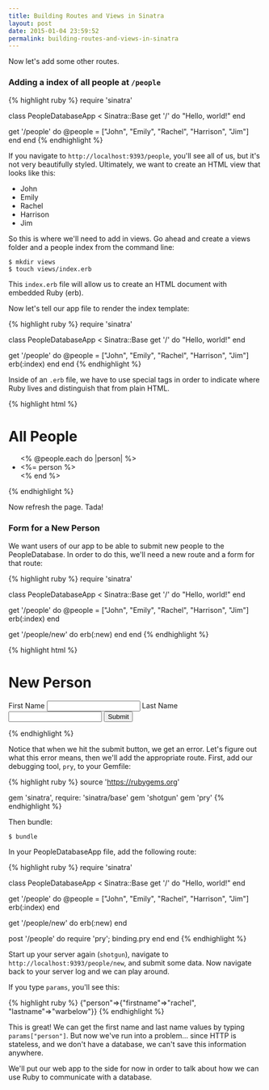 ```yaml
---
title: Building Routes and Views in Sinatra
layout: post
date: 2015-01-04 23:59:52
permalink: building-routes-and-views-in-sinatra
---
```


Now let's add some other routes. 

### Adding a index of all people at `/people`

{% highlight ruby %}
require 'sinatra'

class PeopleDatabaseApp < Sinatra::Base
  get '/' do
    "Hello, world!"
  end

  get '/people' do
    @people = ["John", "Emily", "Rachel", "Harrison", "Jim"]
  end
end
{% endhighlight %}

If you navigate to `http://localhost:9393/people`, you'll see all of us, but it's not very beautifully styled. Ultimately, we want to create an HTML view that looks like this:

<ul>
  <li>John</li>
  <li>Emily</li>
  <li>Rachel</li>
  <li>Harrison</li>
  <li>Jim</li>
</ul>

So this is where we'll need to add in views. Go ahead and create a views folder and a people index from the command line:

```
$ mkdir views
$ touch views/index.erb
```

This `index.erb` file will allow us to create an HTML document with embedded Ruby (erb). 

Now let's tell our app file to render the index template:

{% highlight ruby %}
require 'sinatra'

class PeopleDatabaseApp < Sinatra::Base
  get '/' do
    "Hello, world!"
  end

  get '/people' do
    @people = ["John", "Emily", "Rachel", "Harrison", "Jim"]
    erb(:index)
  end
end
{% endhighlight %}

Inside of an `.erb` file, we have to use special tags in order to indicate where Ruby lives and distinguish that from plain HTML.

{% highlight html %}
<h1>All People</h1>

<ul>
  <% @people.each do |person| %>
    <li><%= person %></li>
  <% end %>
</ul>
{% endhighlight %}

Now refresh the page. Tada! 

### Form for a New Person

We want users of our app to be able to submit new people to the PeopleDatabase. In order to do this, we'll need a new route and a form for that route:

{% highlight ruby %}
require 'sinatra'

class PeopleDatabaseApp < Sinatra::Base
  get '/' do
    "Hello, world!"
  end

  get '/people' do
    @people = ["John", "Emily", "Rachel", "Harrison", "Jim"]
    erb(:index)
  end

  get '/people/new' do
    erb(:new)
  end
end
{% endhighlight %}


{% highlight html %}
<h1>New Person</h1>

<form action="/people" method="POST">
  <label for="person[firstname]">First Name</label>
  <input type="text" name="person[firstname]">
  <label for="person[lastname]">Last Name</label>
  <input type="text" name="person[lastname]">
  <input type="submit">
</form>
{% endhighlight %}

Notice that when we hit the submit button, we get an error. Let's figure out what this error means, then we'll add the appropriate route. First, add our debugging tool, `pry`, to your Gemfile: 

{% highlight ruby %}
source 'https://rubygems.org'

gem 'sinatra', require: 'sinatra/base'
gem 'shotgun'
gem 'pry'
{% endhighlight %}

Then bundle:

```
$ bundle
```

In your PeopleDatabaseApp file, add the following route: 

{% highlight ruby %}
require 'sinatra'

class PeopleDatabaseApp < Sinatra::Base
  get '/' do
    "Hello, world!"
  end

  get '/people' do
    @people = ["John", "Emily", "Rachel", "Harrison", "Jim"]
    erb(:index)
  end

  get '/people/new' do
    erb(:new)
  end

  post '/people' do
    require 'pry'; binding.pry
  end
end
{% endhighlight %}

Start up your server again (`shotgun`), navigate to `http://localhost:9393/people/new`, and submit some data. Now navigate back to your server log and we can play around. 

If you type `params`, you'll see this:

{% highlight ruby %}
{"person"=>{"firstname"=>"rachel", "lastname"=>"warbelow"}}
{% endhighlight %}

This is great! We can get the first name and last name values by typing `params["person"]`. But now we've run into a problem... since HTTP is stateless, and we don't have a database, we can't save this information anywhere. 

We'll put our web app to the side for now in order to talk about how we can use Ruby to communicate with a database. 